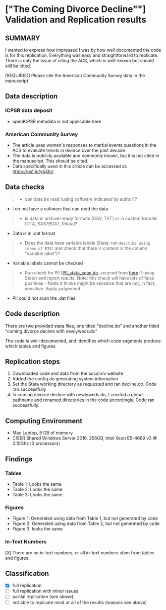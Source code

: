# ["The Coming Divorce Decline""] Validation and Replication results

SUMMARY
-------
I wanted to express how impressed I was by how well documented the code is for this replication. Everything was easy and straightforward to replicate. There is only the issue of citing the ACS, which is well-known but should still be cited.

[REQUIRED] Please cite the American Community Survey data in the manuscript

Data description
----------------

### ICPSR data deposit
- openICPSR metadata is not applicable here

### American Community Survey
- The article uses women's responses to martial events questions in the ACS to evaluate trends in divorce over the past decade
- The data is publicly available and commonly known, but it is not cited in the manuscript. This should be cited.
- Data specifically used in this article can be accessed at: https://osf.io/yb4hr/

Data checks
-----------
> - can data be read (using software indicated by author)?
- I do not have a software that can read the data
> - Is data in archive-ready formats (CSV, TXT) or in custom formats (DTA, SAS7BDAT, Rdata)?
- Data is in .dat format
> - Does the data have variable labels (Stata: run `describe using (name of DTA)` and check that there is content in the column "variable label")?
- Variable labels cannot be checked
> - Run check for PII ([PII_stata_scan.do](PII_stata_scan.do), sourced from [here](https://github.com/J-PAL/stata_PII_scan) if using Stata) and report results. Note: this check will have lots of false positives - fields it thinks might be sensitive that are not, in fact, sensitive. Apply judgement.
- PII could not scan the .dat files


Code description
----------------

There are two provided stata files, one titled "decline.do" and another titled "coming divorce decline with newlyweds.do"

The code is well-documented, and identifies which code segments produce which tables and figures.

Replication steps
-----------------

1. Downloaded code and data from the socarxiv website
2. Added the config.do generating system information
3. Set the Stata working directory as requested and ran decline.do. Code ran successfully
4. In coming divorce decline with newlyweds.do, I created a global pathname and renamed directories in the code accordingly. Code ran successfully.

Computing Environment
---------------------


- Mac Laptop, 8 GB of memory
- CISER Shared Windows Server 2016, 256GB, Intel Xeon E5-4669 v3 @ 2.10Ghz (3 processors)

Findings
--------

### Tables
- Table 1: Looks the same
- Table 2: Looks the same 
- Table 3: Looks the same

### Figures
- Figure 1: Generated using data from Table 1, but not generated by code
- Figure 2: Generated using data from Table 2, but not generated by code
- Figure 3: looks the same 

### In-Text Numbers

[X] There are no in-text numbers, or all in-text numbers stem from tables and figures.

Classification
--------------

- [X] full replication
- [ ] full replication with minor issues
- [ ] partial replication (see above)
- [ ] not able to replicate most or all of the results (reasons see above)
